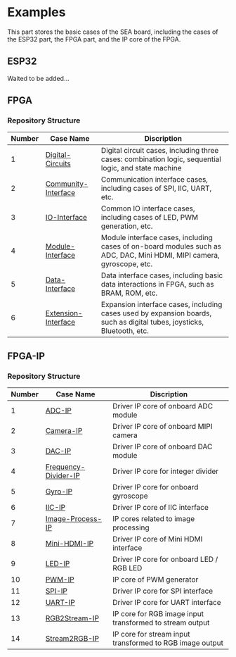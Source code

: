 # Examples

This part stores the basic cases of the SEA board, including the cases of the ESP32 part, the FPGA part, and the IP core of the FPGA.

## ESP32

Waited to be added...

## FPGA

### Repository Structure

| Number | Case Name                                                  | Discription                                |
| ---- | ------------------------------------------------------------ | ------------------------------------------ |
| 1    | [Digital-Circuits](/Examples/FPGA/1.Digital-Circuits)        | Digital circuit cases, including three cases: combination logic, sequential logic, and state machine        |
| 2    | [Community-Interface](/Examples/FPGA/2.Community-Interface)  | Communication interface cases, including cases of SPI, IIC, UART, etc.    |
| 3    | [IO-Interface](/Examples/FPGA/3.IO-Interface)                | Common IO interface cases, including cases of LED, PWM generation, etc.       |
| 4    | [Module-Interface](/Examples/FPGA/4.Module-Interface)        | Module interface cases, including cases of on-board modules such as ADC, DAC, Mini HDMI, MIPI camera, gyroscope, etc.  |
| 5    | [Data-Interface](/Examples/FPGA/5.Data-Interface)            | Data interface cases, including basic data interactions in FPGA, such as BRAM, ROM, etc.         |
| 6    | [Extension-Interface](/Examples/FPGA/6.Extension-Interface)  | Expansion interface cases, including cases used by expansion boards, such as digital tubes, joysticks, Bluetooth, etc.           |

## FPGA-IP

### Repository Structure

| Number | Case Name                                                  | Discription                                |
| ---- | ------------------------------------------------------------ | ------------------------------------------ |
| 1    | [ADC-IP](/Examples/FPGA-IP/ADC-IP)                           | Driver IP core of onboard ADC module       |
| 2    | [Camera-IP](/Examples/FPGA-IP/Camera-IP)                     | Driver IP core of onboard MIPI camera      |
| 3    | [DAC-IP](/Examples/FPGA-IP/DAC-IP)                           | Driver IP core of onboard DAC module       |
| 4    | [Frequency-Divider-IP](/Examples/FPGA-IP/Frequency-Divider-IP) | Driver IP core for integer divider       |
| 5    | [Gyro-IP](/Examples/FPGA-IP/Gyro-IP)                         | Driver IP core for onboard gyroscope       |
| 6    | [IIC-IP](/Examples/FPGA-IP/IIC-IP)                           | Driver IP core of IIC interface            |
| 7    | [Image-Process-IP](/Examples/FPGA-IP/Image-Process-IP)       | IP cores related to image processing       |
| 8    | [Mini-HDMI-IP](/Examples/FPGA-IP/Mini-HDMI-IP)               | Driver IP core of Mini HDMI interface      |
| 9    | [LED-IP](/Examples/FPGA-IP/LED-IP)                           | Driver IP core for onboard LED / RGB LED   |
| 10   | [PWM-IP](/Examples/FPGA-IP/PWM-IP)                           | IP core of PWM generator                   |
| 11   | [SPI-IP](/Examples/FPGA-IP/SPI-IP)                           | Driver IP core for SPI interface           |
| 12   | [UART-IP](Examples/FPGA-IP/UART-IP)                          | Driver IP core for UART interface          |
| 13   | [RGB2Stream-IP](/Examples/FPGA-IP/RGB2Stream-IP)             | IP core for RGB image input transformed to stream output     |
| 14   | [Stream2RGB-IP](Examples/FPGA-IP/Stream2RGB-IP)              | IP core for stream input transformed to RGB image output     |
